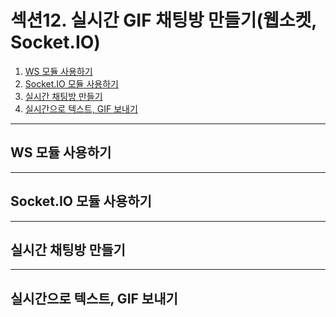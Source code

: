 # 섹션12. 실시간 GIF 채팅방 만들기(웹소켓, Socket.IO)

1. [WS 모듈 사용하기](#ws-모듈-사용하기)
2. [Socket.IO 모듈 사용하기](#socketio-모듈-사용하기)
3. [실시간 채팅방 만들기](#실시간-채팅방-만들기)
4. [실시간으로 텍스트, GIF 보내기](#실시간으로-텍스트-gif-보내기)

---

## WS 모듈 사용하기

---

## Socket.IO 모듈 사용하기

---

## 실시간 채팅방 만들기

---

## 실시간으로 텍스트, GIF 보내기
